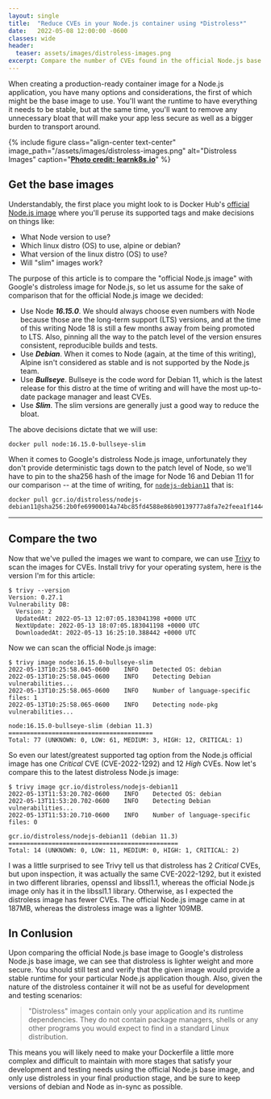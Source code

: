 ```yaml
---
layout: single
title:  "Reduce CVEs in your Node.js container using *Distroless*"
date:   2022-05-08 12:00:00 -0600
classes: wide
header:
  teaser: assets/images/distroless-images.png
excerpt: Compare the number of CVEs found in the official Node.js base image vs. Google's distroless image
---
```


When creating a production-ready container image for a Node.js application, you have many options and considerations, the first of which might be the base image to use.  You'll want the runtime to have everything it needs to be stable, but at the same time, you'll want to remove any unnecessary bloat that will make your app less secure as well as a bigger burden to transport around.

{% include figure class="align-center text-center" image_path="/assets/images/distroless-images.png" alt="Distroless Images" caption="[**Photo credit: learnk8s.io**](https://learnk8s.io/blog/smaller-docker-images)" %}

## Get the base images

Understandably, the first place you might look to is Docker Hub's [official Node.js image](https://hub.docker.com/_/node) where you'll peruse its supported tags and make decisions on things like:
- What Node version to use?
- Which linux distro (OS) to use, alpine or debian?
- What version of the linux distro (OS) to use?
- Will "slim" images work?

The purpose of this article is to compare the "official Node.js image" with Google's distroless image for Node.js, so let us assume for the sake of comparison that for the official Node.js image we decided:
- Use Node ***16.15.0***.  We should always choose even numbers with Node because those are the long-term support (LTS) versions, and at the time of this writing Node 18 is still a few months away from being promoted to LTS.  Also, pinning all the way to the patch level of the version ensures consistent, reproducible builds and tests.
- Use ***Debian***.  When it comes to Node (again, at the time of this writing), Alpine isn't considered as stable and is not supported by the Node.js team.
- Use ***Bullseye***.  Bullseye is the code word for Debian 11, which is the latest release for this distro at the time of writing and will have the most up-to-date package manager and least CVEs.
- Use ***Slim***.  The slim versions are generally just a good way to reduce the bloat.

The above decisions dictate that we will use:

```console
docker pull node:16.15.0-bullseye-slim
```

When it comes to Google's distroless Node.js image, unfortunately they don't provide deterministic tags down to the patch level of Node, so we'll have to pin to the sha256 hash of the image for Node 16 and Debian 11 for our comparison -- at the time of writing, for [`nodejs-debian11`](https://console.cloud.google.com/gcr/images/distroless/global/nodejs-debian11) that is:

```console
docker pull gcr.io/distroless/nodejs-debian11@sha256:2b0fe69900014a74bc85fd4588e86b90139777a8fa7e2feea1f14447ea82e651
```

---

## Compare the two

Now that we've pulled the images we want to compare, we can use [Trivy](https://github.com/aquasecurity/trivy) to scan the images for CVEs.  Install trivy for your operating system, here is the version I'm for this article:

```console
$ trivy --version
Version: 0.27.1
Vulnerability DB:
  Version: 2
  UpdatedAt: 2022-05-13 12:07:05.183041398 +0000 UTC
  NextUpdate: 2022-05-13 18:07:05.183041198 +0000 UTC
  DownloadedAt: 2022-05-13 16:25:10.388442 +0000 UTC
```

Now we can scan the official Node.js image:

```console
$ trivy image node:16.15.0-bullseye-slim
2022-05-13T10:25:58.045-0600	INFO	Detected OS: debian
2022-05-13T10:25:58.045-0600	INFO	Detecting Debian vulnerabilities...
2022-05-13T10:25:58.065-0600	INFO	Number of language-specific files: 1
2022-05-13T10:25:58.065-0600	INFO	Detecting node-pkg vulnerabilities...

node:16.15.0-bullseye-slim (debian 11.3)
========================================
Total: 77 (UNKNOWN: 0, LOW: 61, MEDIUM: 3, HIGH: 12, CRITICAL: 1)
```

So even our latest/greatest supported tag option from the Node.js official image has one *Critical* CVE (CVE-2022-1292) and 12 *High* CVEs.  Now let's compare this to the latest distroless Node.js image:

```console
$ trivy image gcr.io/distroless/nodejs-debian11
2022-05-13T11:53:20.702-0600	INFO	Detected OS: debian
2022-05-13T11:53:20.702-0600	INFO	Detecting Debian vulnerabilities...
2022-05-13T11:53:20.710-0600	INFO	Number of language-specific files: 0

gcr.io/distroless/nodejs-debian11 (debian 11.3)
===============================================
Total: 14 (UNKNOWN: 0, LOW: 11, MEDIUM: 0, HIGH: 1, CRITICAL: 2)
```

I was a little surprised to see Trivy tell us that distroless has 2 *Critical* CVEs, but upon inspection, it was actually the same CVE-2022-1292, but it existed in two different libraries, openssl and libssl1.1, whereas the official Node.js image only has it in the libssl1.1 library.  Otherwise, as I expected the distroless image has fewer CVEs.  The official Node.js image came in at 187MB, whereas the distroless image was a lighter 109MB.

## In Conlusion
Upon comparing the official Node.js base image to Google's distroless Node.js base image, we can see that distroless is lighter weight and more secure.  You should still test and verify that the given image would provide a stable runtime for your particular Node.js application though. Also, given the nature of the distroless container it will not be as useful for development and testing scenarios:

> "Distroless" images contain only your application and its runtime dependencies. They do not contain package managers, shells or any other programs you would expect to find in a standard Linux distribution.

This means you will likely need to make your Dockerfile a little more complex and difficult to maintain with more stages that satisfy your development and testing needs using the official Node.js base image, and only use distroless in your final production stage, and be sure to keep versions of debian and Node as in-sync as possible.

